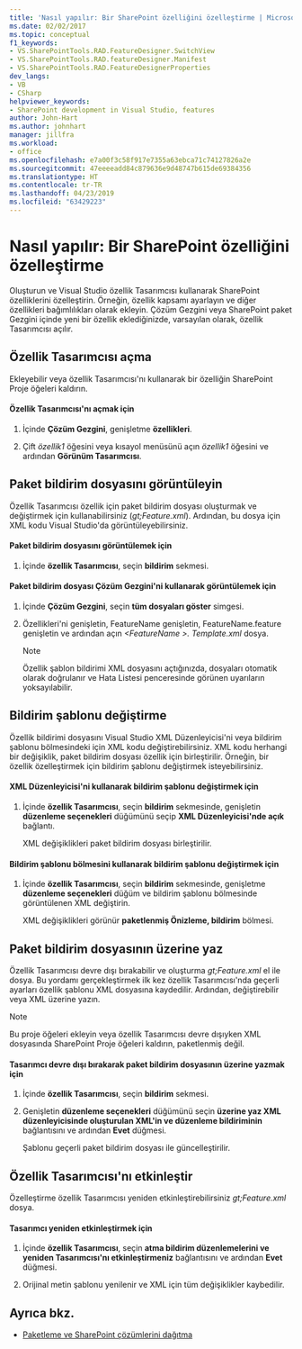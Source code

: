 ```yaml
---
title: 'Nasıl yapılır: Bir SharePoint özelliğini özelleştirme | Microsoft Docs'
ms.date: 02/02/2017
ms.topic: conceptual
f1_keywords:
- VS.SharePointTools.RAD.FeatureDesigner.SwitchView
- VS.SharePointTools.RAD.featureDesigner.Manifest
- VS.SharePointTools.RAD.FeatureDesignerProperties
dev_langs:
- VB
- CSharp
helpviewer_keywords:
- SharePoint development in Visual Studio, features
author: John-Hart
ms.author: johnhart
manager: jillfra
ms.workload:
- office
ms.openlocfilehash: e7a00f3c58f917e7355a63ebca71c74127826a2e
ms.sourcegitcommit: 47eeeeadd84c879636e9d48747b615de69384356
ms.translationtype: HT
ms.contentlocale: tr-TR
ms.lasthandoff: 04/23/2019
ms.locfileid: "63429223"
---
```

# <a name="how-to-customize-a-sharepoint-feature"></a>Nasıl yapılır: Bir SharePoint özelliğini özelleştirme
  Oluşturun ve Visual Studio özellik Tasarımcısı kullanarak SharePoint özelliklerini özelleştirin. Örneğin, özellik kapsamı ayarlayın ve diğer özellikleri bağımlılıkları olarak ekleyin. Çözüm Gezgini veya SharePoint paket Gezgini içinde yeni bir özellik eklediğinizde, varsayılan olarak, özellik Tasarımcısı açılır.

## <a name="opening-the-feature-designer"></a>Özellik Tasarımcısı açma
 Ekleyebilir veya özellik Tasarımcısı'nı kullanarak bir özelliğin SharePoint Proje öğeleri kaldırın.

#### <a name="to-open-the-feature-designer"></a>Özellik Tasarımcısı'nı açmak için

1. İçinde **Çözüm Gezgini**, genişletme **özellikleri**.

2. Çift *özellik1* öğesini veya kısayol menüsünü açın *özellik1* öğesini ve ardından **Görünüm Tasarımcısı**.

## <a name="view-the-packaged-manifest-file"></a>Paket bildirim dosyasını görüntüleyin
 Özellik Tasarımcısı özellik için paket bildirim dosyası oluşturmak ve değiştirmek için kullanabilirsiniz (*gt;Feature.xml*). Ardından, bu dosya için XML kodu Visual Studio'da görüntüleyebilirsiniz.

#### <a name="to-view-the-packaged-manifest-file"></a>Paket bildirim dosyasını görüntülemek için

1. İçinde **özellik Tasarımcısı**, seçin **bildirim** sekmesi.

#### <a name="to-view-the-packaged-manifest-file-by-using-solution-explorer"></a>Paket bildirim dosyası Çözüm Gezgini'ni kullanarak görüntülemek için

1. İçinde **Çözüm Gezgini**, seçin **tüm dosyaları göster** simgesi.

2. Özellikleri'ni genişletin, FeatureName genişletin, FeatureName.feature genişletin ve ardından açın  *\<FeatureName >. Template.xml* dosya.

    > [!NOTE]
    > Özellik şablon bildirimi XML dosyasını açtığınızda, dosyaları otomatik olarak doğrulanır ve Hata Listesi penceresinde görünen uyarıların yoksayılabilir.

## <a name="change-the-manifest-template"></a>Bildirim şablonu değiştirme
 Özellik bildirimi dosyasını Visual Studio XML Düzenleyicisi'ni veya bildirim şablonu bölmesindeki için XML kodu değiştirebilirsiniz. XML kodu herhangi bir değişiklik, paket bildirim dosyası özellik için birleştirilir. Örneğin, bir özellik özelleştirmek için bildirim şablonu değiştirmek isteyebilirsiniz.

#### <a name="to-change-the-manifest-template-by-using-the-xml-editor"></a>XML Düzenleyicisi'ni kullanarak bildirim şablonu değiştirmek için

1. İçinde **özellik Tasarımcısı**, seçin **bildirim** sekmesinde, genişletin **düzenleme seçenekleri** düğümünü seçip **XML Düzenleyicisi'nde açık** bağlantı.

     XML değişiklikleri paket bildirim dosyası birleştirilir.

#### <a name="to-change-the-manifest-template-by-using-the-manifest-template-pane"></a>Bildirim şablonu bölmesini kullanarak bildirim şablonu değiştirmek için

1. İçinde **özellik Tasarımcısı**, seçin **bildirim** sekmesinde, genişletme **düzenleme seçenekleri** düğüm ve bildirim şablonu bölmesinde görüntülenen XML değiştirin.

     XML değişiklikleri görünür **paketlenmiş Önizleme, bildirim** bölmesi.

## <a name="overwrite-the-packaged-manifest-file"></a>Paket bildirim dosyasının üzerine yaz
 Özellik Tasarımcısı devre dışı bırakabilir ve oluşturma *gt;Feature.xml* el ile dosya. Bu yordamı gerçekleştirmek ilk kez özellik Tasarımcısı'nda geçerli ayarları özellik şablonu XML dosyasına kaydedilir. Ardından, değiştirebilir veya XML üzerine yazın.

> [!NOTE]
> Bu proje öğeleri ekleyin veya özellik Tasarımcısı devre dışıyken XML dosyasında SharePoint Proje öğeleri kaldırın, paketlenmiş değil.

#### <a name="to-overwrite-packaged-manifest-file-by-disabling-the-designer"></a>Tasarımcı devre dışı bırakarak paket bildirim dosyasının üzerine yazmak için

1. İçinde **özellik Tasarımcısı**, seçin **bildirim** sekmesi.

2. Genişletin **düzenleme seçenekleri** düğümünü seçin **üzerine yaz XML düzenleyicisinde oluşturulan XML'in ve düzenleme bildiriminin** bağlantısını ve ardından **Evet** düğmesi.

     Şablonu geçerli paket bildirim dosyası ile güncelleştirilir.

## <a name="enable-the-feature-designer"></a>Özellik Tasarımcısı'nı etkinleştir
 Özelleştirme özellik Tasarımcısı yeniden etkinleştirebilirsiniz *gt;Feature.xml* dosya.

#### <a name="to-re-enable-the-designer"></a>Tasarımcı yeniden etkinleştirmek için

1. İçinde **özellik Tasarımcısı**, seçin **atma bildirim düzenlemelerini ve yeniden Tasarımcısı'nı etkinleştirmeniz** bağlantısını ve ardından **Evet** düğmesi.

2. Orijinal metin şablonu yenilenir ve XML için tüm değişiklikler kaybedilir.

## <a name="see-also"></a>Ayrıca bkz.
- [Paketleme ve SharePoint çözümlerini dağıtma](../sharepoint/packaging-and-deploying-sharepoint-solutions.md)
